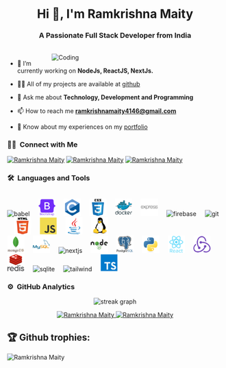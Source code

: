 <h1 align="center">Hi 👋, I'm Ramkrishna Maity</h1>
<h3 align="center">A Passionate Full Stack Developer from India</h3>

<br/>

<img align="right" alt="Coding" width="400" src="https://cdn.dribbble.com/users/1162077/screenshots/3848914/programmer.gif"/>

- 🔭 I’m currently working on **NodeJs, ReactJS, NextJs.**

- 👨‍💻 All of my projects are available at [github](https://github.com/Ramkrishnamaity)

- 💬 Ask me about **Technology, Development and Programming**

- 📫 How to reach me **ramkrishnamaity4146@gmail.com**

- 📄 Know about my experiences on my [portfolio](https://ramkrishna-portfolio-project.netlify.app/)

### 🤝🏻 &nbsp;Connect with Me

<p>
	<a href="https://linkedin.com/in/ramkrishna-maity"><img src="https://img.shields.io/badge/Ramkrishna-Maity-22372b153?style=flat&logo=Linkedin&logoColor=white" alt="Ramkrishna Maity"/></a>
	<a href="mailto:ramkrishnamaity4146@gmail.com"><img src="https://img.shields.io/badge/-ramkrishnamaity4146@gmail.com-D14836?style=flat&logo=Gmail&logoColor=white" alt="Ramkrishna Maity"/></a>
	<a href="https://twitter.com/_ramkrishna02"><img src="https://img.shields.io/badge/-@_ramkrishna02-1877F2?style=flat&logo=Twitter&logoColor=white" alt="Ramkrishna Maity"/></a>
</p>
 
### 🛠 &nbsp;Languages and Tools

<br>
<div align="left">
<img src="https://www.vectorlogo.zone/logos/babeljs/babeljs-icon.svg" alt="babel" width="40" height="40"/>
<img width="12" />
<img src="https://raw.githubusercontent.com/devicons/devicon/master/icons/bootstrap/bootstrap-plain-wordmark.svg" alt="bootstrap" width="40" height="40"/>
<img width="12" />
<img src="https://raw.githubusercontent.com/devicons/devicon/master/icons/c/c-original.svg" alt="c" width="40" height="40"/>
<img width="12" />
<img src="https://raw.githubusercontent.com/devicons/devicon/master/icons/css3/css3-original-wordmark.svg" alt="css3" width="40" height="40"/>
<img width="12" />
<img src="https://raw.githubusercontent.com/devicons/devicon/master/icons/docker/docker-original-wordmark.svg" alt="docker" width="40" height="40"/>
<img width="12" />
<img src="https://raw.githubusercontent.com/devicons/devicon/master/icons/express/express-original-wordmark.svg" alt="express" width="40" height="40"/>
<img width="12" />
<img src="https://www.vectorlogo.zone/logos/firebase/firebase-icon.svg" alt="firebase" width="40" height="40"/>
<img width="12" />
<img src="https://www.vectorlogo.zone/logos/git-scm/git-scm-icon.svg" alt="git" width="40" height="40"/>
<img width="12" />
<img src="https://raw.githubusercontent.com/devicons/devicon/master/icons/html5/html5-original-wordmark.svg" alt="html5" width="40" height="40"/>
<img width="12" />
<img src="https://raw.githubusercontent.com/devicons/devicon/master/icons/javascript/javascript-original.svg" alt="javascript" width="40" height="40"/>
<img width="12" />
<img src="https://raw.githubusercontent.com/devicons/devicon/master/icons/java/java-original.svg" alt="java" width="40" height="40"/>
<img width="12" />
<img src="https://raw.githubusercontent.com/devicons/devicon/master/icons/linux/linux-original.svg" alt="linux" width="40" height="40"/>
<img width="12" />
<br>
<img src="https://raw.githubusercontent.com/devicons/devicon/master/icons/mongodb/mongodb-original-wordmark.svg" alt="mongodb" width="40" height="40"/>
<img width="12" />
<img src="https://raw.githubusercontent.com/devicons/devicon/master/icons/mysql/mysql-original-wordmark.svg" alt="mysql" width="40" height="40"/>
<img width="12" />
<img src="https://cdn.worldvectorlogo.com/logos/nextjs-2.svg" alt="nextjs" width="40" height="40"/>
<img width="12" />
<img src="https://raw.githubusercontent.com/devicons/devicon/master/icons/nodejs/nodejs-original-wordmark.svg" alt="nodejs" width="40" height="40"/>
<img width="12" />
<img src="https://raw.githubusercontent.com/devicons/devicon/master/icons/postgresql/postgresql-original-wordmark.svg" alt="postgresql" width="40" height="40"/>
<img width="12" />
<img src="https://raw.githubusercontent.com/devicons/devicon/master/icons/python/python-original.svg" alt="python" width="40" height="40"/>
<img width="12" />
<img src="https://raw.githubusercontent.com/devicons/devicon/master/icons/react/react-original-wordmark.svg" alt="react" width="40" height="40"/>
<img width="12" />
<img src="https://raw.githubusercontent.com/devicons/devicon/master/icons/redux/redux-original.svg" alt="redux" width="40" height="40"/>
<img width="12" />
<img src="https://raw.githubusercontent.com/devicons/devicon/master/icons/redis/redis-original-wordmark.svg" alt="redis" width="40" height="40"/>
<img width="12" />
<img src="https://www.vectorlogo.zone/logos/sqlite/sqlite-icon.svg" alt="sqlite" width="40" height="40"/>
<img width="12" />
<img src="https://www.vectorlogo.zone/logos/tailwindcss/tailwindcss-icon.svg" alt="tailwind" width="40" height="40"/>
<img width="12" />
<img src="https://raw.githubusercontent.com/devicons/devicon/master/icons/typescript/typescript-original.svg" alt="typescript" width="40" height="40"/>
</div>

### ⚙️ &nbsp;GitHub Analytics

<p align="center">
  <img src="https://streak-stats.demolab.com?user=maurodesouza&locale=en&mode=daily&theme=algolia&hide_border=false&border_radius=5&order=3" height="220" alt="streak graph"  />
</p>

<p align="center">
	<a href="https://github.com/Ramkrishnamaity">
	<img 
	  height="180em" 
	  src="https://github-readme-stats-eight-theta.vercel.app/api?username=Ramkrishnamaity&show_icons=true&theme=algolia&include_all_commits=true&count_private=true" 
	  alt="Ramkrishna Maity"
	/>
	  <img height="180em" src="https://github-readme-stats-eight-theta.vercel.app/api/top-langs/?username=Ramkrishnamaity&layout=compact&langs_count=8&theme=algolia" alt="Ramkrishna Maity"/>
	</a>
</p>

<h2 align="left">🏆 Github trophies:</h2>
<p align="left"><img src="https://github-profile-trophy.vercel.app/?username=Ramkrishnamaity&theme=onedark" alt="Ramkrishna Maity" /> </p>
